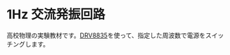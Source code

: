 # 1Hz 交流発振回路
高校物理の実験教材です。[DRV8835](https://akizukidenshi.com/catalog/g/gK-10346/)を使って、指定した周波数で電源をスイッチングします。